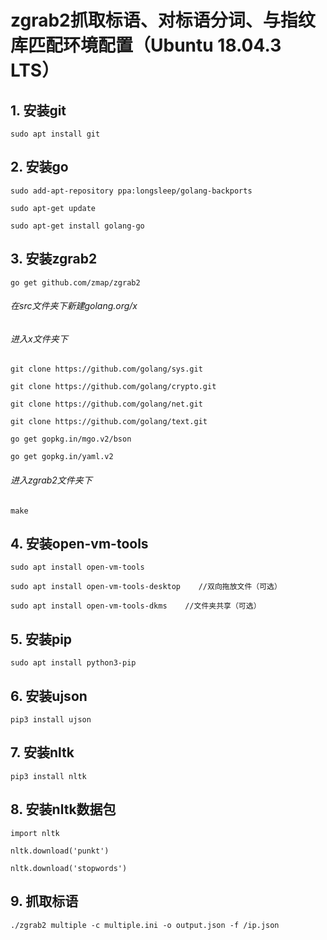 # zgrab2抓取标语、对标语分词、与指纹库匹配环境配置（Ubuntu 18.04.3 LTS）
## 1. 安装git
`sudo apt install git`
## 2. 安装go

`sudo add-apt-repository ppa:longsleep/golang-backports`

`sudo apt-get update`

`sudo apt-get install golang-go`

## 3. 安装zgrab2
`go get github.com/zmap/zgrab2`
###### 在src文件夹下新建golang.org/x
###### 进入x文件夹下

`git clone https://github.com/golang/sys.git`

`git clone https://github.com/golang/crypto.git`

`git clone https://github.com/golang/net.git`

`git clone https://github.com/golang/text.git`

`go get gopkg.in/mgo.v2/bson`

`go get gopkg.in/yaml.v2`

###### 进入zgrab2文件夹下
`make`
## 4. 安装open-vm-tools

`sudo apt install open-vm-tools`

`sudo apt install open-vm-tools-desktop    //双向拖放文件（可选）`

`sudo apt install open-vm-tools-dkms    //文件夹共享（可选）`

## 5. 安装pip
`sudo apt install python3-pip`
## 6. 安装ujson
`pip3 install ujson`
## 7. 安装nltk
`pip3 install nltk`
## 8. 安装nltk数据包

`import nltk`

`nltk.download('punkt')`

`nltk.download('stopwords')`

## 9. 抓取标语
`./zgrab2 multiple -c multiple.ini -o output.json -f /ip.json`
